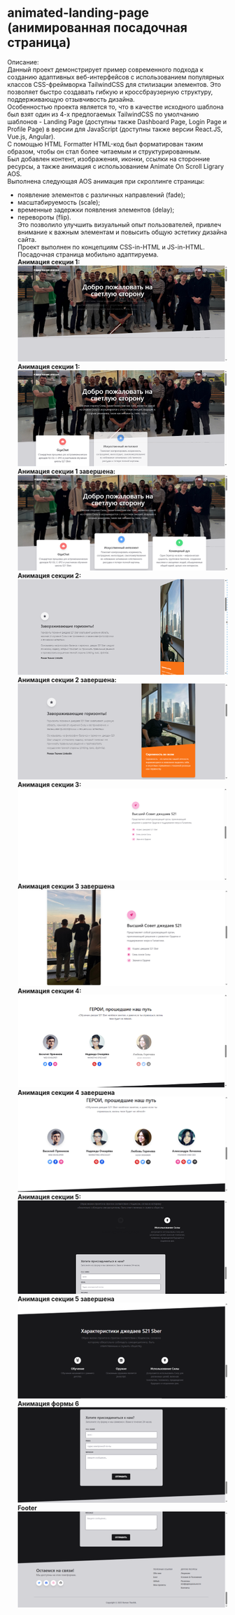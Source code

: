 # animated-landing-page (анимированная посадочная страница)
Описание:<br />
Данный проект демонстрирует пример современного подхода к созданию адаптивных веб-интерфейсов с использованием популярных классов CSS-фреймворка TailwindCSS для стилизации элементов. Это позволяет быстро создавать гибкую и кроссбраузерную структуру, поддерживающую отзывчивость дизайна.<br />
Особенностью проекта является то, что в качестве исходного шаблона был взят один из 4-х предлогаемых TailwindCSS по умолчанию шаблонов - Landing Page (доступны также Dashboard Page, Login Page и Profile Page) в версии для JavaScript (доступны также версии React.JS, Vue.js, Angular).<br />
С помощью HTML Formatter HTML-код был форматирован таким образом, чтобы он стал более читаемым и структурированным.<br />
Был добавлен контент, изображения, иконки, ссылки на сторонние ресурсы, а также анимация с использованием Animate On Scroll Ligrary AOS.<br />
Выполнена следующая AOS анимация при скроллинге страницы:<br />
  - появление элементов с различных направлений (fade);<br />
  - масштабируемость (scale);<br />
  - временные задержки появления элементов (delay);<br />
  - перевороты (flip).<br />
Это позволило улучшить визуальный опыт пользователей, привлеч внимание к важным элементам и повысить общую эстетику дизайна сайта.<br />
Проект выполнен по концепциям CSS-in-HTML и JS-in-HTML.<br />
Посадочная страница мобильно адаптируема.<br />
**Анимация секции 1:**<br />
!['Скриншот проекта 1'](img/screenshot01.PNG)<br />
**Анимация секции 1:**<br />
!['Скриншот проекта 1'](img/screenshot01-1.PNG)<br />
**Анимация секции 1 завершена:**<br />
!['Скриншот проекта 1'](img/screenshot02.PNG)<br />
**Анимация секции 2:**<br />
!['Скриншот проекта 1'](img/screenshot03.PNG)<br />
**Анимация секции 2 завершена:**<br />
!['Скриншот проекта 1'](img/screenshot04.PNG)<br />
**Анимация секции 3:**<br />
!['Скриншот проекта 1'](img/screenshot05.PNG)<br />
**Анимация секции 3 завершена**<br />
!['Скриншот проекта 1'](img/screenshot06.PNG)<br />
**Анимация секции 4:**<br />
!['Скриншот проекта 1'](img/screenshot07.PNG)<br />
**Анимация секции 4 завершена**<br />
!['Скриншот проекта 1'](img/screenshot08.PNG)<br />
**Анимация секции 5:**<br />
!['Скриншот проекта 1'](img/screenshot09.PNG)<br />
**Анимация секции 5 завершена**<br />
!['Скриншот проекта 1'](img/screenshot10.PNG)<br />
**Анимация формы 6**<br />
!['Скриншот проекта 1'](img/screenshot11.PNG)<br />
**Footer**<br />
!['Скриншот проекта 1'](img/screenshot12.PNG)<br />